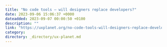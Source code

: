 ```yaml
---
title: "No code tools — will designers replace developers?"
date: 2023-09-06 15:06:37 +0000
dateadded: 2023-09-07 00:00:50 +0100
description: ""
link: "https://uxplanet.org/no-code-tools-will-designers-replace-developers-6acfdd9254b?source=rss----819cc2aaeee0---4"
category:
directory: _directory/ux-planet.md
---
```

